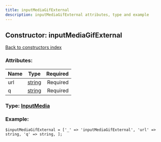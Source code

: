 ```yaml
---
title: inputMediaGifExternal
description: inputMediaGifExternal attributes, type and example
---
```

## Constructor: inputMediaGifExternal  
[Back to constructors index](index.md)



### Attributes:

| Name     |    Type       | Required |
|----------|:-------------:|---------:|
|url|[string](../types/string.md) | Required|
|q|[string](../types/string.md) | Required|



### Type: [InputMedia](../types/InputMedia.md)


### Example:

```
$inputMediaGifExternal = ['_' => 'inputMediaGifExternal', 'url' => string, 'q' => string, ];
```